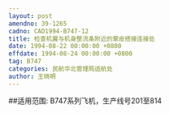 ```yaml
---
layout: post
amendno: 39-1265
cadno: CAD1994-B747-12
title: 检查机翼与机身整流条附近的蒙皮搭接连接处
date: 1994-08-22 00:00:00 +0800
effdate: 1994-08-24 00:00:00 +0800
tag: B747
categories: 民航华北管理局适航处
author: 王晓明
---
```


##适用范围:
B747系列飞机，生产线号201至814

